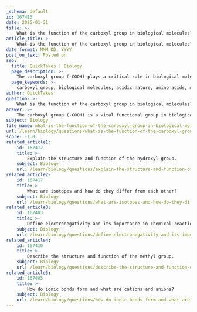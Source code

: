 ```yaml
---
_schema: default
id: 167413
date: 2025-01-31
title: >-
    What is the function of the carboxyl group in biological molecules?
article_title: >-
    What is the function of the carboxyl group in biological molecules?
date_format: MMM DD, YYYY
post_on_text: Posted on
seo:
  title: QuickTakes | Biology
  page_description: >-
    The carboxyl group (-COOH) plays a critical role in biological molecules by acting as an acidic functional group, influencing pH, participating in amino acid structure, and facilitating metabolic pathways and chemical interactions.
  page_keywords: >-
    carboxyl group, biological molecules, acidic nature, amino acids, metabolic pathways, hydrophilicity, protein synthesis, chemical interactions, functional groups, enzyme activity
author: QuickTakes
question: >-
    What is the function of the carboxyl group in biological molecules?
answer: >-
    The carboxyl group (-COOH) is a vital functional group in biological molecules, characterized by its unique structure and properties. It consists of a carbon atom that is double-bonded to an oxygen atom (the carbonyl part, C=O) and single-bonded to a hydroxyl group (-OH). This combination imparts both acidic and polar characteristics to the carboxyl group.\n\n### Function of the Carboxyl Group in Biological Molecules\n\n1. **Acidic Nature**: The carboxyl group is known for its ability to donate protons (H+) in solution, which makes it acidic. This property is crucial in various biochemical processes, including enzyme activity and metabolic pathways. The ability to release protons can influence the pH of the surrounding environment, affecting the structure and function of proteins and other biomolecules.\n\n2. **Role in Amino Acids**: Carboxyl groups are a fundamental component of amino acids, the building blocks of proteins. Each amino acid contains both an amino group (-NH2) and a carboxyl group, allowing them to act as both acids and bases (amphoteric). This dual functionality is essential for the formation of peptide bonds during protein synthesis.\n\n3. **Involvement in Metabolic Pathways**: Carboxyl groups are involved in various metabolic pathways, such as the citric acid cycle (Krebs cycle), where they participate in the formation and breakdown of organic acids. Their ability to form esters and amides also plays a significant role in the synthesis of lipids and other biomolecules.\n\n4. **Hydrophilicity**: The presence of the polar hydroxyl group in the carboxyl group contributes to its hydrophilic nature, making compounds containing carboxyl groups soluble in water. This property is important for the transport and interaction of biological molecules in aqueous environments.\n\n5. **Functional Group Interactions**: Carboxyl groups can participate in hydrogen bonding and ionic interactions with other functional groups, influencing the three-dimensional structure and stability of macromolecules like proteins and nucleic acids.\n\nIn summary, the carboxyl group is essential in biological chemistry due to its acidic properties, involvement in amino acid structure, participation in metabolic pathways, hydrophilicity, and ability to engage in various chemical interactions. Understanding the behavior of carboxyl groups is crucial for studying the interactions and functions of biological molecules.
subject: Biology
file_name: what-is-the-function-of-the-carboxyl-group-in-biological-molecules.md
url: /learn/biology/questions/what-is-the-function-of-the-carboxyl-group-in-biological-molecules
score: -1.0
related_article1:
    id: 167412
    title: >-
        Explain the structure and function of the hydroxyl group.
    subject: Biology
    url: /learn/biology/questions/explain-the-structure-and-function-of-the-hydroxyl-group
related_article2:
    id: 167417
    title: >-
        What are isotopes and how do they differ from each other?
    subject: Biology
    url: /learn/biology/questions/what-are-isotopes-and-how-do-they-differ-from-each-other
related_article3:
    id: 167403
    title: >-
        Define electronegativity and its importance in chemical reactions.
    subject: Biology
    url: /learn/biology/questions/define-electronegativity-and-its-importance-in-chemical-reactions
related_article4:
    id: 167410
    title: >-
        Describe the structure and function of the methyl group.
    subject: Biology
    url: /learn/biology/questions/describe-the-structure-and-function-of-the-methyl-group
related_article5:
    id: 167405
    title: >-
        How do ionic bonds form and what are cations and anions?
    subject: Biology
    url: /learn/biology/questions/how-do-ionic-bonds-form-and-what-are-cations-and-anions
---
```


&nbsp;